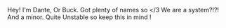 Hey! I'm Dante, Or Buck. Got plenty of names so </3
We are a system?!?!
And a minor.
Quite Unstable so keep this in mind !

<!---
l0vicBUCK/l0vicBUCK is a ✨ special ✨ repository because its `README.md` (this file) appears on your GitHub profile.
You can click the Preview link to take a look at your changes.
--->
